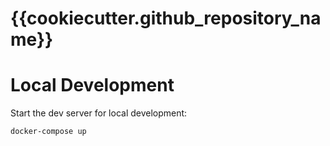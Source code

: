 # {{cookiecutter.github_repository_name}}

# Local Development

Start the dev server for local development:
```bash
docker-compose up
```